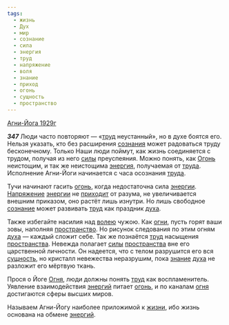 ```yaml
---
tags:
  - жизнь
  - Дух
  - мир
  - сознание
  - сила
  - энергия
  - труд
  - напряжение
  - воля
  - знание
  - приход
  - огонь
  - сущность
  - пространство
---
```


[Агни-Йога 1929г](https://127.0.0.1:4002/agni/1929)

___347___
Люди часто повторяют — «[труд](../../../tags/#труд) неустанный», но в духе боятся его. Нельзя указать, кто без расширения [сознания](../../../tags/#[сознание](../../../tags/#сознание)) может радоваться труду бесконечному. Только Наши люди поймут, как жизнь соединяется с трудом, получая из него [силы](../../../tags/#сила) преуспеяния. Можно понять, как [Огонь](../../../tags/#[огонь](../../../tags/#огонь)) неистощим, и так же неистощима [энергия](../../../tags/#энергия), получаемая от [труда](../../../tags/#труд). Исполнение Агни-Йоги начинается с часа осознания [труда](../../../tags/#труд).   

Тучи начинают гасить [огонь](../../../tags/#огонь), когда недостаточна сила [энергии](../../../tags/#энергия). [Напряжение](../../../tags/#напряжение) [энергии](../../../tags/#энергия) не [приходит](../../../tags/#приход) от разума, не увеличивается внешним приказом, оно растёт лишь изнутри. Но лишь свободное [сознание](../../../tags/#сознание) может развивать [труд](../../../tags/#труд) как праздник [духа](../../../tags/#Дух).   

Также избегайте насилия над [волею](../../../tags/#воля) чужою. Как [огни](../../../tags/#огонь), пусть горят ваши зовы, наполняя [пространство](../../../tags/#пространство). Но рисунок следования по этим огням [духа](../../../tags/#Дух) — каждый сложит себе. Так же познаётся [труд](../../../tags/#труд) насыщения [пространства](../../../tags/#пространство). Невежда полагает [силы](../../../tags/#сила) [пространства](../../../tags/#пространство) вне его царственной личности. Он надеется, что с телом разрушится его вся [сущность](../../../tags/#сущность), но кристалл невежества неразрушим, пока [знание](../../../tags/#знание) [духа](../../../tags/#Дух) не разложит его мёртвую ткань.   

Прося о Йоге [Огня](../../../tags/#огонь), люди должны понять [труд](../../../tags/#труд) как воспламенитель. Уявление взаимодействия [энергий](../../../tags/#энергия) питает [огонь](../../../tags/#огонь), и по каналам [огня](../../../tags/#огонь) достигаются сферы высших миров.   

Называем Агни-Йогу наиболее приложимой к [жизни](../../../tags/#жизнь), ибо жизнь основана на обмене [энергий](../../../tags/#энергия).